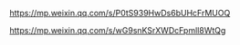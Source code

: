 https://mp.weixin.qq.com/s/P0tS939HwDs6bUHcFrMUOQ

https://mp.weixin.qq.com/s/wG9snKSrXWDcFpmll8WtQg